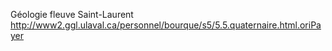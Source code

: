 

Géologie fleuve Saint-Laurent
http://www2.ggl.ulaval.ca/personnel/bourque/s5/5.5.quaternaire.html.oriPayer  
